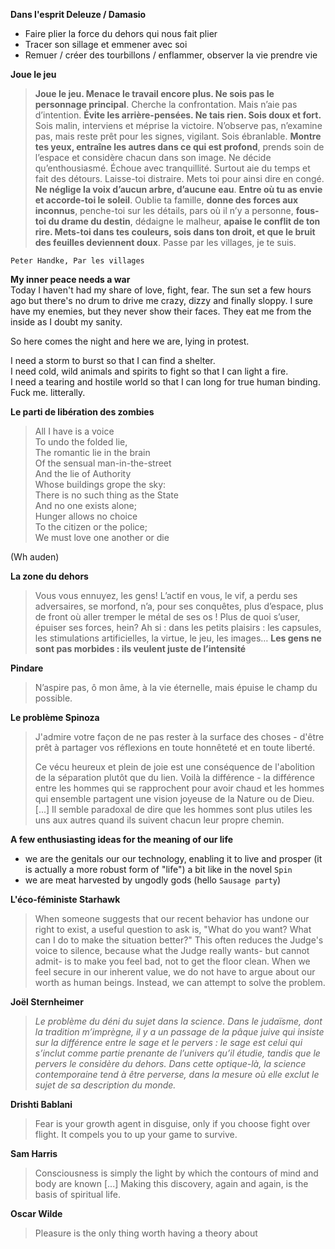**Dans l'esprit Deleuze / Damasio**

* Faire plier la force du dehors qui nous fait plier
* Tracer son sillage et emmener avec soi
* Remuer / créer des tourbillons / enflammer, observer la vie prendre vie

**Joue le jeu**

> **Joue le jeu. Menace le travail encore plus. Ne sois pas le personnage principal**. Cherche la confrontation. Mais n’aie pas d’intention. **Évite les arrière-pensées. Ne tais rien. Sois doux et fort.** Sois malin, interviens et méprise la victoire. N’observe pas, n’examine pas, mais reste prêt pour les signes, vigilant. Sois ébranlable. **Montre tes yeux, entraîne les autres dans ce qui est profond**, prends soin de l’espace et considère chacun dans son image. Ne décide qu’enthousiasmé. Échoue avec tranquillité. Surtout aie du temps et fait des détours. Laisse-toi distraire. Mets toi pour ainsi dire en congé. **Ne néglige la voix d’aucun arbre, d’aucune eau**. **Entre où tu as envie et accorde-toi le soleil**. Oublie ta famille, **donne des forces aux inconnus**, penche-toi sur les détails, pars où il n’y a personne, **fous-toi du drame du destin**, dédaigne le malheur, **apaise le conflit de ton rire. Mets-toi dans tes couleurs, sois dans ton droit, et que le bruit des feuilles deviennent doux**. Passe par les villages, je te suis.

`Peter Handke, Par les villages`

**My inner peace needs a war**  
Today I haven't had my share of love, fight, fear. The sun set a few hours ago but there's no drum to drive me crazy, dizzy and finally sloppy. I sure have my enemies, but they never show their faces. They eat me from the inside as I doubt my sanity.

So here comes the night and here we are, lying in protest.

I need a storm to burst so that I can find a shelter.  
I need cold, wild animals and spirits to fight so that I can light a fire.  
I need a tearing and hostile world so that I can long for true human binding.  
Fuck me. litterally.

**Le parti de libération des zombies**

> All I have is a voice  
> To undo the folded lie,  
> The romantic lie in the brain  
> Of the sensual man-in-the-street  
> And the lie of Authority  
> Whose buildings grope the sky:  
> There is no such thing as the State  
> And no one exists alone;  
> Hunger allows no choice  
> To the citizen or the police;  
> We must love one another or die

\(Wh auden\)

**La zone du dehors**

> Vous vous ennuyez, les gens! L’actif en vous, le vif, a perdu ses adversaires, se morfond, n’a, pour ses conquêtes, plus d’espace, plus de front où aller tremper le métal de ses os ! Plus de quoi s’user, épuiser ses forces, hein? Ah si : dans les petits plaisirs : les capsules, les stimulations artificielles, la virtue, le jeu, les images… **Les gens ne sont pas morbides : ils veulent juste de l’intensité**

**Pindare**

> N’aspire pas, ô mon âme, à la vie éternelle, mais épuise le champ du possible.

**Le problème Spinoza**

> J'admire votre façon de ne pas rester à la surface des choses - d'être prêt à partager vos réflexions en toute honnêteté et en toute liberté.
>
> Ce vécu heureux et plein de joie est une conséquence de l'abolition de la séparation plutôt que du lien. Voilà la différence - la différence entre les hommes qui se rapprochent pour avoir chaud et les hommes qui ensemble partagent une vision joyeuse de la Nature ou de Dieu. \[...\] Il semble paradoxal de dire que les hommes sont plus utiles les uns aux autres quand ils suivent chacun leur propre chemin.

**A few enthusiasting ideas for the meaning of our life**

* we are the genitals our our technology, enabling it to live and prosper \(it is actually a more robust form of "life"\) a bit like in the novel `Spin`
* we are meat harvested by ungodly gods \(hello `Sausage party`\)

**L'éco-féministe Starhawk**

> When someone suggests that our recent behavior has undone our right to exist, a useful question to ask is, "What do you want? What can I do to make the situation better?" This often reduces the Judge's voice to silence, because what the Judge really wants- but cannot admit- is to make you feel bad, not to get the floor clean. When we feel secure in our inherent value, we do not have to argue about our worth as human beings. Instead, we can attempt to solve the problem.

**Joël Sternheimer**

> _Le problème du déni du sujet dans la science. Dans le judaïsme, dont la tradition m’imprègne, il y a un passage de la pâque juive qui insiste sur la différence entre le sage et le pervers : le sage est celui qui s’inclut comme partie prenante de l’univers qu’il étudie, tandis que le pervers le considère du dehors. Dans cette optique-là, la science contemporaine tend à être perverse, dans la mesure où elle exclut le sujet de sa description du monde._

**Drishti Bablani**

> Fear is your growth agent in disguise, only if you choose fight over flight. It compels you to up your game to survive.

**Sam Harris**

> Consciousness is simply the light by which the contours of mind and body are known \[...\] Making this discovery, again and again, is the basis of spiritual life.

**Oscar Wilde**

> Pleasure is the only thing worth having a theory about





